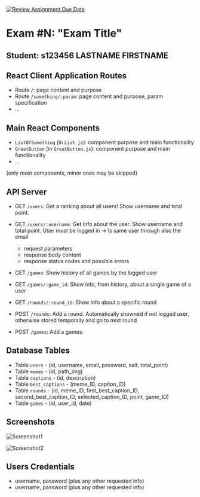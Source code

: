 [![Review Assignment Due Date](https://classroom.github.com/assets/deadline-readme-button-22041afd0340ce965d47ae6ef1cefeee28c7c493a6346c4f15d667ab976d596c.svg)](https://classroom.github.com/a/AVMm0VzU)
# Exam #N: "Exam Title"
## Student: s123456 LASTNAME FIRSTNAME 

## React Client Application Routes

- Route `/`: page content and purpose
- Route `/something/:param`: page content and purpose, param specification
- ...


## Main React Components

- `ListOfSomething` (in `List.js`): component purpose and main functionality
- `GreatButton` (in `GreatButton.js`): component purpose and main functionality
- ...

(only _main_ components, minor ones may be skipped)


## API Server
- GET `/users`: Get a ranking about all users! Show username and total point.
- GET `/users/:username`: Get Info about the user. Show username and total point. User must be logged in -> Is same user through also the email
  - request parameters
  - response body content
  - response status codes and possible errors

- GET `/games`: Show history of all games by the logged user

- GET `/games/:game_id`: Show info, from history, about a single game of a user

- GET `/rounds/:round_id`: Show info about a specific round  

- POST `/rounds`: Add a round. Automatically showned if not logged user, otherwise stored temporally and go to next round

- POST `/games`: Add a games. 
## Database Tables

- Table `users` - (id, username, email, password, salt, total_point)
- Table `memes` - (id, path_img)
- Table `captions` - (id, description)
- Table `best_captions` - (meme_ID, caption_ID)
- Table `rounds` - (id, meme_ID, first_best_caption_ID, second_best_caption_ID, selected_caption_ID, point, game_ID)
- Table `games` - (id, user_id, date)

## Screenshots

![Screenshot1](./img/screenshot.jpg)

![Screenshot2](./img/screenshot.jpg)


## Users Credentials

- username, password (plus any other requested info)
- username, password (plus any other requested info)
